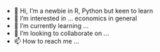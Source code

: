 - 👋 Hi, I’m a newbie in R, Python but keen to learn
- 👀 I’m interested in ... economics in general
- 🌱 I’m currently learning ...
- 💞️ I’m looking to collaborate on ...
- 📫 How to reach me ...

<!---
anhdpc/anhdpc is a ✨ special ✨ repository because its `README.md` (this file) appears on your GitHub profile.
You can click the Preview link to take a look at your changes.
--->
